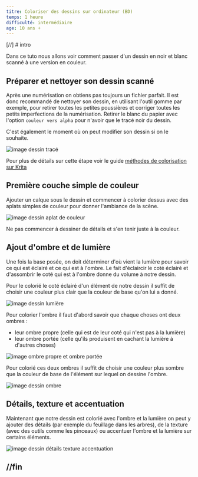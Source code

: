 ```yaml
---
titre: Coloriser des dessins sur ordinateur (BD)
temps: 1 heure
difficulté: intermédiaire
age: 10 ans +
---
```


[//] # intro

Dans ce tuto nous allons voir comment passer d'un dessin en noir et blanc scanné à une version en couleur.

## Préparer et nettoyer son dessin scanné

Après une numérisation on obtiens pas toujours un fichier parfait. Il est donc recommandé de nettoyer son dessin, en utilisant l'outil gomme par exemple, pour retirer toutes les petites poussières et corriger toutes les petits imperfections de la numérisation. Retirer le blanc du papier avec l'option `couleur vers alpha` pour n'avoir que le tracé noir du dessin.

C'est également le moment où on peut modifier son dessin si on le souhaite.

![image dessin tracé]()

Pour plus de détails sur cette étape voir le guide [méthodes de colorisation sur Krita]()

## Première couche simple de couleur

Ajouter un calque sous le dessin et commencer à colorier dessus avec des aplats simples de couleur pour donner l'ambiance de la scène.

![image dessin aplat de couleur]()

Ne pas commencer à dessiner de détails et s'en tenir juste à la couleur.

## Ajout d'ombre et de lumière

Une fois la base posée, on doit déterminer d'où vient la lumière pour savoir ce qui est éclairé et ce qui est à l'ombre. Le fait d'éclaircir le coté éclairé et d'assombrir le coté qui est à l'ombre donne du volume à notre dessin.

Pour le colorié le coté éclairé d'un élément de notre dessin il suffit de choisir une couleur plus clair que la couleur de base qu'on lui a donné.

![image dessin lumière]()

Pour colorier l'ombre il faut d'abord savoir que chaque choses ont deux ombres :
- leur ombre propre (celle qui est de leur coté qui n'est pas à la lumière)
- leur ombre portée (celle qu'ils produisent en cachant la lumière à d'autres choses)

![image ombre propre et ombre portée]()

Pour colorié ces deux ombres il suffit de choisir une couleur plus sombre que la couleur de base de l'élément sur lequel on dessine l'ombre.

![image dessin ombre]()


## Détails, texture et accentuation

Maintenant que notre dessin est colorié avec l'ombre et la lumière on peut y ajouter des détails (par exemple du feuillage dans les arbres), de la texture (avec des outils comme les pinceaux) ou accentuer l'ombre et la lumière sur certains éléments.

![image dessin détails texture accentuation]()


## //fin
